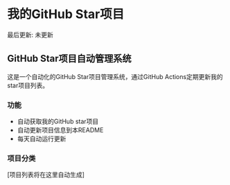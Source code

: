 # 我的GitHub Star项目

最后更新: 未更新

## GitHub Star项目自动管理系统

这是一个自动化的GitHub Star项目管理系统，通过GitHub Actions定期更新我的star项目列表。

### 功能
- 自动获取我的GitHub star项目
- 自动更新项目信息到本README
- 每天自动运行更新

### 项目分类

[项目列表将在这里自动生成]